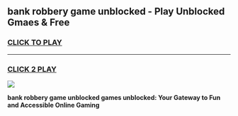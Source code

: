 
## bank robbery game unblocked - Play Unblocked Gmaes & Free
<h3>
<a href="https://news.freeplayer.one?title=bank_robbery_game_unblocked&ref=23F">CLICK TO PLAY</a></h3>
<hr>

<h3>
<a href="https://news.freeplayer.one?title=bank_robbery_game_unblocked&ref=23F">CLICK 2 PLAY</a>
  
</h3>

<a href="https://news.freeplayer.one?title=bank_robbery_game_unblocked&ref=23F/"><img src="https://clearcache.store/games.png"></a>


**bank robbery game unblocked games unblocked: Your Gateway to Fun and Accessible Online Gaming**
